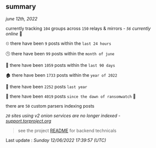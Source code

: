 
## summary
_june 12th, 2022_

currently tracking `104` groups across `150` relays & mirrors - _`56` currently online_ 📡

⏲ there have been `9` posts within the `last 24 hours`

🕓 there have been `99` posts within the `month of june`

📅 there have been `1059` posts within the `last 90 days`

🏚 there have been `1733` posts within the `year of 2022`

🚀 there have been `2252` posts `last year`

🦕 there have been `4019` posts `since the dawn of ransomwatch` 🐣

there are `50` custom parsers indexing posts

_`20` sites using v2 onion services are no longer indexed - [support.torproject.org](https://support.torproject.org/onionservices/v2-deprecation/)_

> see the project [README](https://github.com/jmousqueton/ransomwatch#readme) for backend technicals



Last update : _Sunday 12/06/2022 17:39:57 (UTC)_

